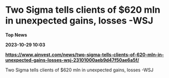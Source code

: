 # Two Sigma tells clients of $620 mln in unexpected gains, losses -WSJ
**Top News**

**2023-10-29 10:03**

**https://www.ainvest.com/news/two-sigma-tells-clients-of-620-mln-in-unexpected-gains-losses-wsj-23101000aeb9d47f50ae6a5f/**

Two Sigma tells clients of $620 mln in unexpected gains, losses -WSJ